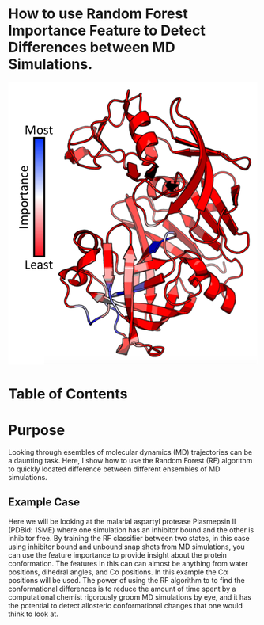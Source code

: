 # How to use Random Forest Importance Feature to Detect Differences between MD Simulations. 

![](main.png)

# Table of Contents

# Purpose

Looking through esembles of molecular dynamics (MD) trajectories can be a daunting task.
Here, I show how to use the Random Forest (RF) algorithm to quickly located difference between different ensembles of MD simulations. 

## Example Case

Here we will be looking at the malarial aspartyl protease Plasmepsin II (PDBid: 1SME) where one simulation has an inhibitor bound and the other is inhibitor free.
By training the RF classifier between two states, in this case using inhibitor bound and unbound snap shots from MD simulations, you can use the feature importance to provide insight about the protein conformation.
The features in this can can almost be anything from water positions, dihedral angles, and Cα positions.
In this example the Cα positions will be used. 
The power of using the RF algorithm to to find the conformational differences is to reduce the amount of time spent by a computational chemist rigorously groom MD simulations by eye, and it has the potential to detect allosteric conformational changes that one would think to look at. 


